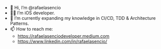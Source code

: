 - 👋 Hi, I’m @rafaelasencio
- 👨‍💻 I’m iOS developer.
- 🌱 I’m currently expanding my knowledge in CI/CD, TDD & Architecture Patterns.
- 📫 How to reach me:
  - https://rafaelasenciodeveloper.medium.com
  - https://www.linkedin.com/in/rafaelasencio/
